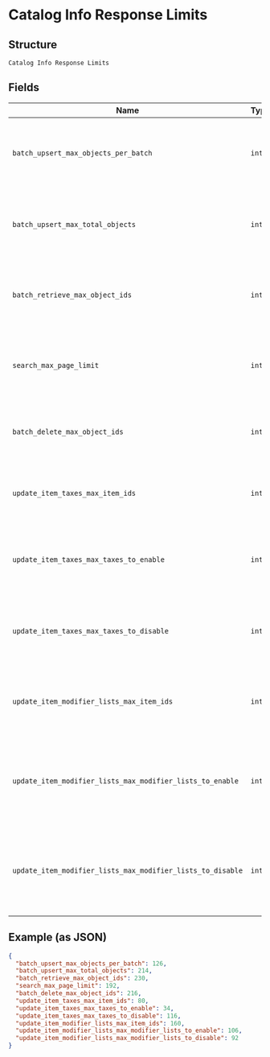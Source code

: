 
# Catalog Info Response Limits

## Structure

`Catalog Info Response Limits`

## Fields

| Name | Type | Tags | Description |
|  --- | --- | --- | --- |
| `batch_upsert_max_objects_per_batch` | `int` | Optional | The maximum number of objects that may appear within a single batch in a<br>`/v2/catalog/batch-upsert` request. |
| `batch_upsert_max_total_objects` | `int` | Optional | The maximum number of objects that may appear across all batches in a<br>`/v2/catalog/batch-upsert` request. |
| `batch_retrieve_max_object_ids` | `int` | Optional | The maximum number of object IDs that may appear in a `/v2/catalog/batch-retrieve`<br>request. |
| `search_max_page_limit` | `int` | Optional | The maximum number of results that may be returned in a page of a<br>`/v2/catalog/search` response. |
| `batch_delete_max_object_ids` | `int` | Optional | The maximum number of object IDs that may be included in a single<br>`/v2/catalog/batch-delete` request. |
| `update_item_taxes_max_item_ids` | `int` | Optional | The maximum number of item IDs that may be included in a single<br>`/v2/catalog/update-item-taxes` request. |
| `update_item_taxes_max_taxes_to_enable` | `int` | Optional | The maximum number of tax IDs to be enabled that may be included in a single<br>`/v2/catalog/update-item-taxes` request. |
| `update_item_taxes_max_taxes_to_disable` | `int` | Optional | The maximum number of tax IDs to be disabled that may be included in a single<br>`/v2/catalog/update-item-taxes` request. |
| `update_item_modifier_lists_max_item_ids` | `int` | Optional | The maximum number of item IDs that may be included in a single<br>`/v2/catalog/update-item-modifier-lists` request. |
| `update_item_modifier_lists_max_modifier_lists_to_enable` | `int` | Optional | The maximum number of modifier list IDs to be enabled that may be included in<br>a single `/v2/catalog/update-item-modifier-lists` request. |
| `update_item_modifier_lists_max_modifier_lists_to_disable` | `int` | Optional | The maximum number of modifier list IDs to be disabled that may be included in<br>a single `/v2/catalog/update-item-modifier-lists` request. |

## Example (as JSON)

```json
{
  "batch_upsert_max_objects_per_batch": 126,
  "batch_upsert_max_total_objects": 214,
  "batch_retrieve_max_object_ids": 230,
  "search_max_page_limit": 192,
  "batch_delete_max_object_ids": 216,
  "update_item_taxes_max_item_ids": 80,
  "update_item_taxes_max_taxes_to_enable": 34,
  "update_item_taxes_max_taxes_to_disable": 116,
  "update_item_modifier_lists_max_item_ids": 160,
  "update_item_modifier_lists_max_modifier_lists_to_enable": 106,
  "update_item_modifier_lists_max_modifier_lists_to_disable": 92
}
```

